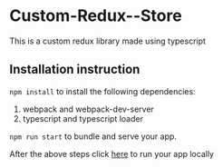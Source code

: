 # Custom-Redux--Store
This is a custom redux library made using typescript

## Installation instruction
`npm install` to install the following dependencies:
1. webpack and webpack-dev-server
2. typescript and typescript loader

`npm run start` to bundle and serve your app.

After the above steps click [here](http://localhost:8000/) to run your app locally

